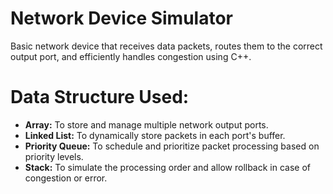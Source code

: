 # Network Device Simulator 
Basic network device that receives data packets, routes them to the correct output port, and efficiently handles congestion using C++.

# Data Structure Used: 
  - **Array:** To store and manage multiple network output ports.
  - **Linked List:** To dynamically store packets in each port's buffer.
  - **Priority Queue:** To schedule and prioritize packet processing based on priority levels.
  - **Stack:** To simulate the processing order and allow rollback in case of congestion or error.
